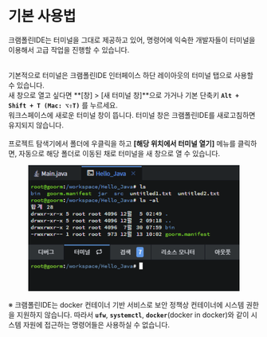 # 기본 사용법

크램폴린IDE는 터미널을 그대로 제공하고 있어, 명령어에 익숙한 개발자들이 터미널을 이용해서 고급 작업을 진행할 수 있습니다.

\
기본적으로 터미널은 크램폴린IDE 인터페이스 하단 레이아웃의 터미널 탭으로 사용할 수 있습니다. \
새 창으로 열고 싶다면 **\[창] > \[새 터미널 창]**으로 가거나 기본 단축키 **`Alt + Shift + T (Mac: ⌥⇧T)`** 를 누르세요. \
워크스페이스에 새로운 터미널 창이 뜹니다. 터미널 창은 크램폴린IDE를 새로고침하면 유지되지 않습니다.\
\
프로젝트 탐색기에서 폴더에 우클릭을 하고 **\[해당 위치에서 터미널 열기]** 메뉴를 클릭하면, 자동으로 해당 폴더로 이동된 채로 터미널을 새 창으로 열 수 있습니다.

<figure><img src="../../../.gitbook/assets/image (58).png" alt=""><figcaption></figcaption></figure>



※ 크램폴린IDE는 docker 컨테이너 기반 서비스로 보안 정책상 컨테이너에 시스템 권한을 지원하지 않습니다. 따라서 **`ufw`**, **`systemctl`**, **`docker`**(docker in docker)와 같이 시스템 자원에 접근하는 명령어들은 사용하실 수 없습니다.
